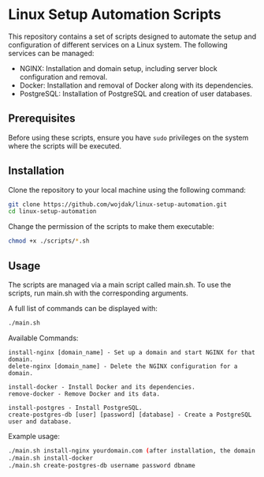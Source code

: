 # Linux Setup Automation Scripts

This repository contains a set of scripts designed to automate the setup and configuration of different services on a Linux system. The following services can be managed:

- NGINX: Installation and domain setup, including server block configuration and removal.
- Docker: Installation and removal of Docker along with its dependencies.
- PostgreSQL: Installation of PostgreSQL and creation of user databases.

## Prerequisites

Before using these scripts, ensure you have `sudo` privileges on the system where the scripts will be executed.

## Installation

Clone the repository to your local machine using the following command:

```bash
git clone https://github.com/wojdak/linux-setup-automation.git
cd linux-setup-automation
```
Change the permission of the scripts to make them executable:
```bash
chmod +x ./scripts/*.sh
```
## Usage
The scripts are managed via a main script called main.sh. To use the scripts, run main.sh with the corresponding arguments.

A full list of commands can be displayed with:
```bash
./main.sh
```

Available Commands:
```
install-nginx [domain_name] - Set up a domain and start NGINX for that domain.
delete-nginx [domain_name] - Delete the NGINX configuration for a domain.

install-docker - Install Docker and its dependencies.
remove-docker - Remove Docker and its data.

install-postgres - Install PostgreSQL.
create-postgres-db [user] [password] [database] - Create a PostgreSQL user and database.
```

Example usage:
```bash
./main.sh install-nginx yourdomain.com (after installation, the domain will be available on port 80 by default)
./main.sh install-docker
./main.sh create-postgres-db username password dbname
```
